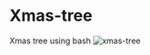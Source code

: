 # Xmas-tree
Xmas tree using bash
![xmas-tree](https://github.com/shazx06/Xmas-tree/blob/main/xmas.png)
